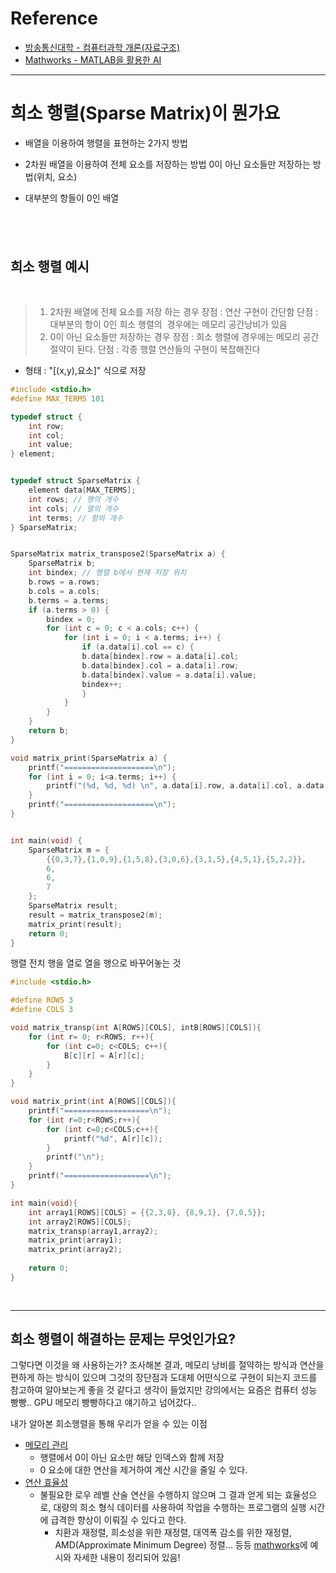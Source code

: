 # Reference
- [방송통신대학 - 컴퓨터과학 개론(자료구조)](https://ucampus.knou.ac.kr/ekp/user/course/initUCRCourse.sdo?pageIndex=1&recordCountPerPage=4&sbjtId=KNOU1656001&cntsId=KNOU1656&atlcNo=9217739&tespNo=&lectPldcTocNo=&examApexNo=&burSbjtCd=&tabNo=01&dblMjSbjtYn=N&curSbjtId=&curLectPldcTocNo=&systemDiv=H&searchCntsCateNo=34&searchShgr=&searchSeme=)
- [Mathworks - MATLAB을 활용한 AI](https://kr.mathworks.com/?s_tid=gn_logo)

---

# 희소 행렬(Sparse Matrix)이 뭔가요

- 배열을 이용하여 행렬을 표현하는 2가지 방법

- 2차원 배열을 이용하여 전체 요소를 저장하는 방법
0이 아닌 요소들만 저장하는 방법(위치, 요소)

- 대부분의 항들이 0인 배열

 
 ---
 
## 희소 행렬 예시
 
>1. 2차원 배열에 전체 요소를 저장 하는 경우
장점 : 연산 구현이 간단함
단점 : 대부분의 항이 0인 희소 행렬의  경우에는 메모리 공간낭비가 있음
 
 
 
>2. 0이 아닌 요소들만 저장하는 경우
장점 : 희소 행렬에 경우에는 메모리 공간 절약이 된다.
단점 : 각종 행렬 연산들의 구현이 복잡해진다

- 형태 : "[(x,y),요소]" 식으로 저장

```c
#include <stdio.h>
#define MAX_TERMS 101

typedef struct {
	int row;
	int col;
	int value;
} element;


typedef struct SparseMatrix {
	element data[MAX_TERMS];
	int rows; // 행의 개수
	int cols; // 열의 개수
	int terms; // 항의 개수
} SparseMatrix;


SparseMatrix matrix_transpose2(SparseMatrix a) {
	SparseMatrix b;
	int bindex; // 행렬 b에서 현재 저장 위치
	b.rows = a.rows;
	b.cols = a.cols;
	b.terms = a.terms;
	if (a.terms > 0) {
		bindex = 0;
		for (int c = 0; c < a.cols; c++) {
			for (int i = 0; i < a.terms; i++) {
				if (a.data[i].col == c) {
				b.data[bindex].row = a.data[i].col;
				b.data[bindex].col = a.data[i].row;
				b.data[bindex].value = a.data[i].value;
				bindex++;
				}
			}
		}
	}
	return b;
}

void matrix_print(SparseMatrix a) {
	printf("====================\n");
	for (int i = 0; i<a.terms; i++) {
		printf("(%d, %d, %d) \n", a.data[i].row, a.data[i].col, a.data[i].value);
	}
	printf("====================\n");
}


int main(void) {
	SparseMatrix m = {
		{{0,3,7},{1,0,9},{1,5,8},{3,0,6},{3,1,5},{4,5,1},{5,2,2}},
        6,
		6,
		7
	};
	SparseMatrix result;
	result = matrix_transpose2(m);
	matrix_print(result);
	return 0;
}

```

행렬 전치
행을 열로 열을 행으로 바꾸어놓는 것

```c
#include <stdio.h>

#define ROWS 3
#define COLS 3

void matrix_transp(int A[ROWS][COLS], intB[ROWS][COLS]){
	for (int r= 0; r<ROWS; r++){
    	for (int c=0; c<COLS; c++){
        	B[c][r] = A[r][c];
        }
    }
}

void matrix_print(int A[ROWS][COLS]){
	printf("===================\n");
    for (int r=0;r<ROWS;r++){
    	for (int c=0;c<COLS;c++){
        	printf("%d", A[r][c]);
        }
        printf("\n");
    }
    printf("===================\n");
}

int main(void){
	int array1[ROWS][COLS] = {{2,3,0}, {8,9,1}, {7,0,5}};
    int array2[ROWS][COLS];
    matrix_transp(array1,array2);
    matrix_print(array1);
    matrix_print(array2);
    
    return 0;
}
 
 
```

---


## 희소 행렬이 해결하는 문제는 무엇인가요?
그렇다면 이것을 왜 사용하는가?
조사해본 결과, 메모리 낭비를 절약하는 방식과 연산을 편하게 하는 방식이 있으며
그것의 장단점과 도대체 어떤식으로 구현이 되는지 코드를 참고하여 알아보는게 좋을 것 같다고 생각이 들었지만
강의에서는 요즘은 컴퓨터 성능 빵빵.. GPU 메모리 빵빵하다고 얘기하고 넘어갔다.. 

내가 알아본 희소행렬을 통해 우리가 얻을 수 있는 이점
- [메모리 관리](https://kr.mathworks.com/help/matlab/math/computational-advantages-of-sparse-matrices.html)
  - 행렬에서 0이 아닌 요소만 해당 인덱스와 함께 저장
  - 0 요소에 대한 연산을 제거하여 계산 시간을 줄일 수 있다.
- [연산 효율성](https://kr.mathworks.com/help/matlab/math/sparse-matrix-operations.html)
  - 불필요한 로우 레벨 산술 연산을 수행하지 않으며 그 결과 얻게 되는 효율성으로, 대량의 희소 형식 데이터를 사용하여 작업을 수행하는 프로그램의 실행 시간에 급격한 향상이 이뤄질 수 있다고 한다.
    - 치환과 재정렬, 희소성을 위한 재정렬, 대역폭 감소를 위한 재정렬, AMD(Approximate Minimum Degree) 정렬... 등등 [mathworks](https://kr.mathworks.com/help/matlab/math/sparse-matrix-operations.html)에 예시와 자세한 내용이 정리되어 있음!

